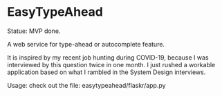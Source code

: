 # EasyTypeAhead
Statue: MVP done.

A web service for type-ahead or autocomplete feature. 

It is inspired by my recent job hunting during COVID-19, because I was interviewed by this question twice in one month. I just rushed a workable application based on what I rambled in the System Design interviews.

Usage:
 check out the file: easytypeahead/flaskr/app.py
